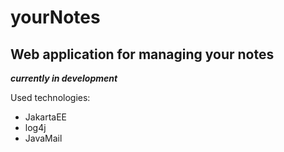 # yourNotes
## Web application for managing your notes

_**currently in development**_

Used technologies:

- JakartaEE
- log4j
- JavaMail

